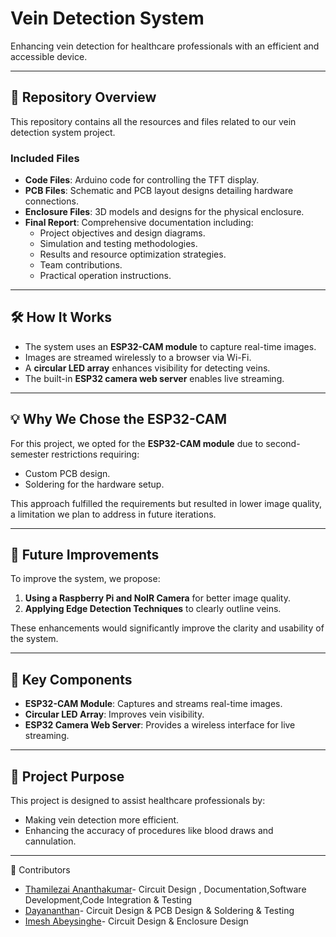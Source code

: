 # Vein Detection System  

Enhancing vein detection for healthcare professionals with an efficient and accessible device.  

---  

## 📂 Repository Overview  

This repository contains all the resources and files related to our vein detection system project.  

### **Included Files**  
- **Code Files**: Arduino code for controlling the TFT display.  
- **PCB Files**: Schematic and PCB layout designs detailing hardware connections.  
- **Enclosure Files**: 3D models and designs for the physical enclosure.  
- **Final Report**: Comprehensive documentation including:  
  - Project objectives and design diagrams.  
  - Simulation and testing methodologies.  
  - Results and resource optimization strategies.  
  - Team contributions.  
  - Practical operation instructions.  

---  

## 🛠️ How It Works  

- The system uses an **ESP32-CAM module** to capture real-time images.  
- Images are streamed wirelessly to a browser via Wi-Fi.  
- A **circular LED array** enhances visibility for detecting veins.  
- The built-in **ESP32 camera web server** enables live streaming.  

---

## 💡 Why We Chose the ESP32-CAM  

For this project, we opted for the **ESP32-CAM module** due to second-semester restrictions requiring:  
- Custom PCB design.  
- Soldering for the hardware setup.  

This approach fulfilled the requirements but resulted in lower image quality, a limitation we plan to address in future iterations.  

---

## 🚀 Future Improvements  

To improve the system, we propose:  
1. **Using a Raspberry Pi and NoIR Camera** for better image quality.  
2. **Applying Edge Detection Techniques** to clearly outline veins.  

These enhancements would significantly improve the clarity and usability of the system.  

---

## 🔑 Key Components  

- **ESP32-CAM Module**: Captures and streams real-time images.  
- **Circular LED Array**: Improves vein visibility.  
- **ESP32 Camera Web Server**: Provides a wireless interface for live streaming.  

---

## 🎯 Project Purpose  

This project is designed to assist healthcare professionals by:  
- Making vein detection more efficient.  
- Enhancing the accuracy of procedures like blood draws and cannulation.  

---
👥 Contributors
- [Thamilezai Ananthakumar](https://github.com/ThamilezaiAnanthakumar)- Circuit Design , Documentation,Software Development,Code Integration & Testing
- [Dayananthan](https://github.com/Dayananthan2021)- Circuit Design & PCB Design & Soldering & Testing
- [Imesh Abeysinghe](https://github.com/1234imesh)- Circuit Design & Enclosure Design

